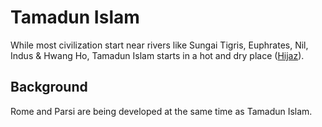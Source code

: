 # Tamadun Islam

While most civilization start near rivers like Sungai Tigris, Euphrates, Nil, Indus & Hwang Ho, Tamadun Islam starts in a hot and dry place ([Hijaz](Hijaz.md)).

## Background
Rome and Parsi are being developed at the same time as Tamadun Islam.
